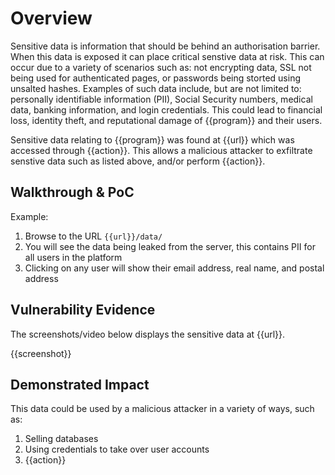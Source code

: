 # Overview
<!--
**Please replace text in each section below**

Sensitive Data Exposure Report

Resources:

- <https://owasp.org/www-project-top-ten/2017/A3_2017-Sensitive_Data_Exposure>
-->
Sensitive data is information that should be behind an authorisation barrier. When this data is exposed it can place critical senstive data at risk. This can occur due to a variety of scenarios such as: not encrypting data, SSL not being used for authenticated pages, or passwords being storted using unsalted hashes. Examples of such data include, but are not limited to: personally identifiable information (PII), Social Security numbers, medical data, banking information, and login credentials. 
This could lead to financial loss, identity theft, and reputational damage of {{program}} and their users.

Sensitive data relating to {{program}} was found at {{url}} which was accessed through {{action}}. This allows a malicious attacker to exfiltrate senstive data such as listed above, and/or perform {{action}}.

## Walkthrough & PoC
<!--
Provide a step-by-step walkthrough on how to access the vulnerable injection point, and how to exploit the vulnerability.
Adding a dot-pointed walkthrough with relevant screenshots will speed triage time and result in faster rewards!
-->

Example:

1. Browse to the URL `{{url}}/data/`
2. You will see the data being leaked from the server, this contains PII for all users in the platform
3. Clicking on any user will show their email address, real name, and postal address

## Vulnerability Evidence
<!--
Your submission MUST include evidence of the vulnerability and not be theoretical in nature.

For sensitive data exposure, try to take a screenshot of the data that is being exposed, if the data includes PII, do not access the data.
**DO NOT ACCESS PII**
-->

The screenshots/video below displays the sensitive data at {{url}}.

{{screenshot}}

## Demonstrated Impact
<!--
Describe the impact of the sensitive data being exposed, do your best to describe what the impact for this data may be to the company. 

**DO NOT ACCESS PII**
-->
This data could be used by a malicious attacker in a variety of ways, such as:

1. Selling databases
2. Using credentials to take over user accounts
3. {{action}}

